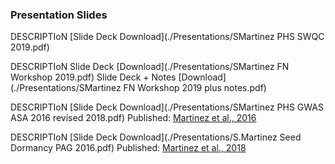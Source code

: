 ### Presentation Slides   

DESCRIPTIoN [Slide Deck Download](./Presentations/SMartinez PHS SWQC 2019.pdf)  

DESCRIPTIoN Slide Deck [Download](./Presentations/SMartinez FN Workshop 2019.pdf) Slide Deck + Notes [Download](./Presentations/SMartinez FN Workshop 2019 plus notes.pdf)  

DESCRIPTIoN [Slide Deck Download](./Presentations/SMartinez PHS GWAS ASA 2016 revised 2018.pdf) Published: [Martinez et al., 2016](http://link.springer.com/article/10.1007/s10681-016-1763-6)  


DESCRIPTIoN [Slide Deck Download](./Presentations/S.Martinez Seed Dormancy PAG 2016.pdf) Published: [Martinez et al., 2018](https://www.frontiersin.org/articles/10.3389/fpls.2018.00141)  


